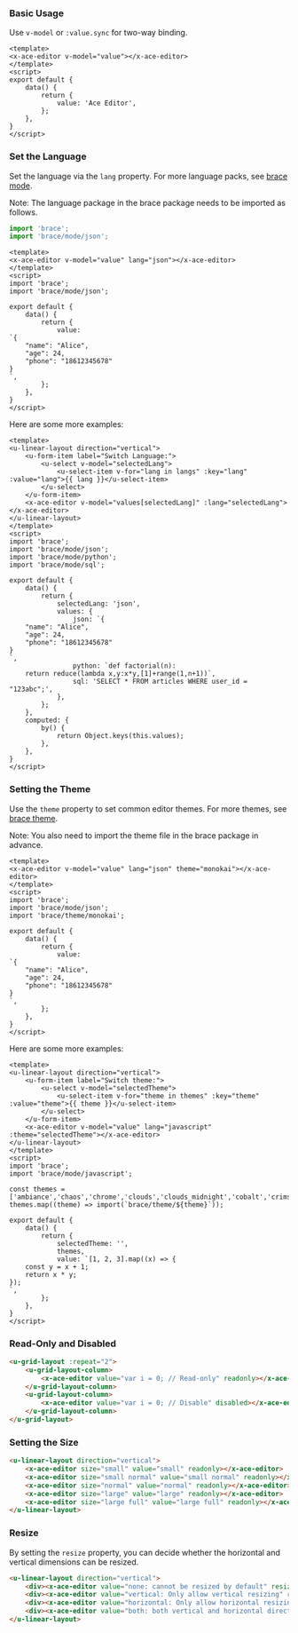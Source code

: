### Basic Usage

Use `v-model` or `:value.sync` for two-way binding.

``` view
<template>
<x-ace-editor v-model="value"></x-ace-editor>
</template>
<script>
export default {
    data() {
        return {
            value: 'Ace Editor',
        };
    },
}
</script>
```

### Set the Language

Set the language via the `lang` property. For more language packs, see [brace mode](https://github.com/thlorenz/brace/tree/master/mode).

Note: The language package in the brace package needs to be imported as follows.

``` js
import 'brace';
import 'brace/mode/json';
```

``` view
<template>
<x-ace-editor v-model="value" lang="json"></x-ace-editor>
</template>
<script>
import 'brace';
import 'brace/mode/json';

export default {
    data() {
        return {
            value:
`{
    "name": "Alice",
    "age": 24,
    "phone": "18612345678"
}
`,
        };
    },
}
</script>
```

Here are some more examples:

``` view
<template>
<u-linear-layout direction="vertical">
    <u-form-item label="Switch Language:">
        <u-select v-model="selectedLang">
            <u-select-item v-for="lang in langs" :key="lang" :value="lang">{{ lang }}</u-select-item>
        </u-select>
    </u-form-item>
    <x-ace-editor v-model="values[selectedLang]" :lang="selectedLang"></x-ace-editor>
</u-linear-layout>
</template>
<script>
import 'brace';
import 'brace/mode/json';
import 'brace/mode/python';
import 'brace/mode/sql';

export default {
    data() {
        return {
            selectedLang: 'json',
            values: {
                json: `{
    "name": "Alice",
    "age": 24,
    "phone": "18612345678"
}
`,
                python: `def factorial(n):
    return reduce(lambda x,y:x*y,[1]+range(1,n+1))`,
                sql: 'SELECT * FROM articles WHERE user_id = "123abc";',
            },
        };
    },
    computed: {
        by() {
            return Object.keys(this.values);
        },
    },
}
</script>
```

### Setting the Theme

Use the `theme` property to set common editor themes. For more themes, see [brace theme](https://github.com/thlorenz/brace/tree/master/theme).

Note: You also need to import the theme file in the brace package in advance.

``` view
<template>
<x-ace-editor v-model="value" lang="json" theme="monokai"></x-ace-editor>
</template>
<script>
import 'brace';
import 'brace/mode/json';
import 'brace/theme/monokai';

export default {
    data() {
        return {
            value:
`{
    "name": "Alice",
    "age": 24,
    "phone": "18612345678"
}
`,
        };
    },
}
</script>
```

Here are some more examples:

``` view
<template>
<u-linear-layout direction="vertical">
    <u-form-item label="Switch theme:">
        <u-select v-model="selectedTheme">
            <u-select-item v-for="theme in themes" :key="theme" :value="theme">{{ theme }}</u-select-item>
        </u-select>
    </u-form-item>
    <x-ace-editor v-model="value" lang="javascript" :theme="selectedTheme"></x-ace-editor>
</u-linear-layout>
</template>
<script>
import 'brace';
import 'brace/mode/javascript';

const themes = ['ambiance','chaos','chrome','clouds','clouds_midnight','cobalt','crimson_editor','dawn','dracula','dreamweaver','eclipse','github','gob','gruvbox','idle_fingers','iplastic','katzenmilch','kr_theme','kuroir','merbivore','merbivore_soft','mono_industrial','monokai','pastel_on_dark','solarized_dark','solarized_light','sqlserver','terminal','textmate','tomorrow','tomorrow_night','tomorrow_night_blue','tomorrow_night_bright','tomorrow_night_eighties','twilight','vibrant_ink','xcode'];
themes.map((theme) => import(`brace/theme/${theme}`));

export default {
    data() {
        return {
            selectedTheme: '',
            themes,
            value: `[1, 2, 3].map((x) => {
    const y = x + 1;
    return x * y;
});
`,
        };
    },
}
</script>
```

### Read-Only and Disabled

``` html
<u-grid-layout :repeat="2">
    <u-grid-layout-column>
        <x-ace-editor value="var i = 0; // Read-only" readonly></x-ace-editor>
    </u-grid-layout-column>
    <u-grid-layout-column>
        <x-ace-editor value="var i = 0; // Disable" disabled></x-ace-editor>
    </u-grid-layout-column>
</u-grid-layout>
```

### Setting the Size

``` html
<u-linear-layout direction="vertical">
    <x-ace-editor size="small" value="small" readonly></x-ace-editor>
    <x-ace-editor size="small normal" value="small normal" readonly></x-ace-editor>
    <x-ace-editor size="normal" value="normal" readonly></x-ace-editor>
    <x-ace-editor size="large" value="large" readonly></x-ace-editor>
    <x-ace-editor size="large full" value="large full" readonly></x-ace-editor>
</u-linear-layout>
```

### Resize

By setting the `resize` property, you can decide whether the horizontal and vertical dimensions can be resized.

``` html
<u-linear-layout direction="vertical">
    <div><x-ace-editor value="none: cannot be resized by default" resize="none"></x-ace-editor></div>
    <div><x-ace-editor value="vertical: Only allow vertical resizing" resize="vertical"></x-ace-editor></div>
    <div><x-ace-editor value="horizontal: Only allow horizontal resizing" resize="horizontal"></x-ace-editor></div>
    <div><x-ace-editor value="both: both vertical and horizontal directions" resize="both"></x-ace-editor></div>
</u-linear-layout>
```